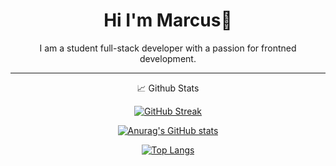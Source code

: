   
  <h1 align="center"> Hi I'm Marcus👋 </h1>
  
  <p align="center">I am a student full-stack developer with a passion for frontned development. </p>


---

<div align="center">
   📈 Github Stats
<!--
#### 🛠 Tech Stack
<div align="center">
  <img src="https://cdn.jsdelivr.net/gh/devicons/devicon/icons/javascript/javascript-original.svg" width="40" height="40" title="JavaScript" style="margin: 0 10px;"/>
  <img src="https://cdn.jsdelivr.net/gh/devicons/devicon/icons/java/java-original.svg" width="40" height="40" title="Java" style="margin: 0 10px;"/>
  <img src="https://cdn.jsdelivr.net/gh/devicons/devicon/icons/html5/html5-original.svg" width="40" height="40" title="HTML5" style="margin: 0 10px;"/>
  <img src="https://cdn.jsdelivr.net/gh/devicons/devicon/icons/css3/css3-original.svg" width="40" height="40" title="CSS3" style="margin: 0 10px;"/>
  <img src="https://cdn.jsdelivr.net/gh/devicons/devicon/icons/python/python-original.svg" width="40" height="40" title="Python" style="margin: 0 10px;"/>
  <img src="https://cdn.jsdelivr.net/gh/devicons/devicon/icons/csharp/csharp-original.svg" width="40" height="40" title="C#" style="margin: 0 10px;"/>
</div>

-->

<!-- 
-->
[![GitHub Streak](https://github-readme-streak-stats.herokuapp.com?user=MarcusHjorth&theme=react&hide_border=true&dates=6E6E6E&background=00000000)](https://git.io/streak-stats)

[![Anurag's GitHub stats](https://github-readme-stats.vercel.app/api?username=MarcusHjorth&count_private=true&show_icons=true&theme=react&hide_border=true&text_color=6E6E6E&bg_color=00000000&hide_title=true)](https://github.com/anuraghazra/github-readme-stats)

<!--
-->
[![Top Langs](https://github-readme-stats.vercel.app/api/top-langs/?username=MarcusHjorth&layout=compact&theme=react&hide_border=true&text_color=6E6E6E&bg_color=00000000&hide_title=true)](https://github.com/anuraghazra/github-readme-stats)


</div>



<!--
**MarcusHjorth/MarcusHjorth** is a ✨ _special_ ✨ repository because its `README.md` (this file) appears on your GitHub profile.

Here are some ideas to get you started:

- 🔭 I’m currently working on ...
- 🌱 I’m currently learning ...
- 👯 I’m looking to collaborate on ...
- 🤔 I’m looking for help with ...
- 💬 Ask me about ...
- 📫 How to reach me: ...
- 😄 Pronouns: ...
- ⚡ Fun fact: ...
-->
